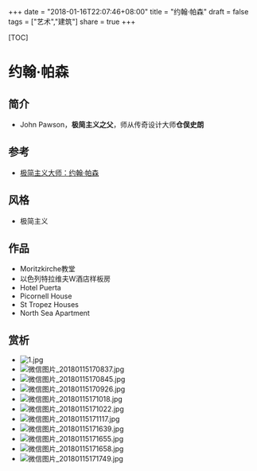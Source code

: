 +++
date = "2018-01-16T22:07:46+08:00"
title = "约翰·帕森"
draft = false
tags = ["艺术","建筑"]
share = true
+++


[TOC]

# 约翰·帕森
## 简介
- John Pawson，**极简主义之父**，师从传奇设计大师**仓俣史朗**

## 参考
- [极简主义大师：约翰·帕森](http://mp.weixin.qq.com/s/uQTEjBBCqdi5GZG190erYw)

## 风格
- 极简主义

## 作品
- Moritzkirche教堂
- 以色列特拉维夫W酒店样板房
- Hotel Puerta
- Picornell House
- St Tropez Houses
- North Sea Apartment


## 赏析
- ![1.jpg](http://otzm88f21.bkt.clouddn.com/97b3732d-ec47-4b9d-9d42-8e9fca9cdb97.jpg)
- ![微信图片_20180115170837.jpg](http://otzm88f21.bkt.clouddn.com/8d1e5e62-5b89-45f0-92b2-80a76f29ef7c.jpg)
- ![微信图片_20180115170845.jpg](http://otzm88f21.bkt.clouddn.com/47e0bab8-c543-47e2-9937-88bf54c53d87.jpg)
- ![微信图片_20180115170926.jpg](http://otzm88f21.bkt.clouddn.com/54dfd081-0a9c-47a0-aae3-a3d7aa0b0588.jpg)
- ![微信图片_20180115171018.jpg](http://otzm88f21.bkt.clouddn.com/e35211d0-2069-40cc-ac62-19d297fda49f.jpg)
- ![微信图片_20180115171022.jpg](http://otzm88f21.bkt.clouddn.com/32011373-730a-4797-8da3-d0c78cadaeca.jpg)
- ![微信图片_20180115171117.jpg](http://otzm88f21.bkt.clouddn.com/d4c24a0e-fc3d-4036-95d8-98dcc4644c5e.jpg)
- ![微信图片_20180115171639.jpg](http://otzm88f21.bkt.clouddn.com/6e837677-c566-4387-be34-6d96d52b569e.jpg)
- ![微信图片_20180115171655.jpg](http://otzm88f21.bkt.clouddn.com/2d440933-57c0-46cc-9f35-b62d16aababa.jpg)
- ![微信图片_20180115171658.jpg](http://otzm88f21.bkt.clouddn.com/bbf407fe-8a4a-4893-8f7e-cc8d384a69b6.jpg)
- ![微信图片_20180115171749.jpg](http://otzm88f21.bkt.clouddn.com/5a23c295-d639-4f98-88ef-0a6350fd6253.jpg)